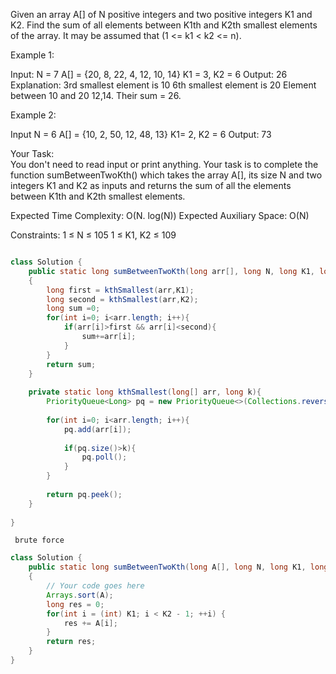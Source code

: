 Given an array A[] of N positive integers and two positive integers K1 and K2. Find the sum of all elements between K1th and K2th smallest elements of the array. It may be assumed that (1 <= k1 < k2 <= n).

 

Example 1:

Input:
N  = 7
A[] = {20, 8, 22, 4, 12, 10, 14}
K1 = 3, K2 = 6
Output:
26
Explanation:
3rd smallest element is 10
6th smallest element is 20
Element between 10 and 20 
12,14. Their sum = 26.
 

Example 2:

Input
N = 6
A[] = {10, 2, 50, 12, 48, 13}
K1= 2, K2 = 6
Output:
73
 

Your Task:  
You don't need to read input or print anything. Your task is to complete the function sumBetweenTwoKth() which takes the array A[], its size N and two integers K1 and K2 as inputs and returns the sum of all the elements between K1th and K2th smallest elements.
 

Expected Time Complexity: O(N. log(N))
Expected Auxiliary Space: O(N)

 

Constraints:
1 ≤ N ≤ 105
1 ≤ K1, K2 ≤ 109











```java

class Solution { 
    public static long sumBetweenTwoKth(long arr[], long N, long K1, long K2)
    {
        long first = kthSmallest(arr,K1);
        long second = kthSmallest(arr,K2);
        long sum =0;
        for(int i=0; i<arr.length; i++){
            if(arr[i]>first && arr[i]<second){
                sum+=arr[i];
            }
        }
        return sum;
    }
    
    private static long kthSmallest(long[] arr, long k){
        PriorityQueue<Long> pq = new PriorityQueue<>(Collections.reverseOrder());
        
        for(int i=0; i<arr.length; i++){
            pq.add(arr[i]);
            
            if(pq.size()>k){
                pq.poll();
            }
        }
        
        return pq.peek();
    }
    
}

```




`` brute force``

```java
class Solution { 
    public static long sumBetweenTwoKth(long A[], long N, long K1, long K2)
    {
        // Your code goes here
        Arrays.sort(A);
        long res = 0;
        for(int i = (int) K1; i < K2 - 1; ++i) {
            res += A[i];
        }
        return res;
    }
}

```



